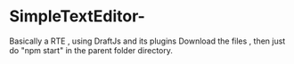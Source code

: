 # SimpleTextEditor-
Basically a RTE ,  using DraftJs and its plugins
Download the files , then just do "npm start" in the parent folder directory.
